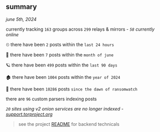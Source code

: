 
## summary
_june 5th, 2024_

currently tracking `163` groups across `299` relays & mirrors - _`58` currently online_

⏲ there have been `2` posts within the `last 24 hours`

🦈 there have been `7` posts within the `month of june`

🪐 there have been `499` posts within the `last 90 days`

🏚 there have been `1004` posts within the `year of 2024`

🦕 there have been `10286` posts `since the dawn of ransomwatch`

there are `96` custom parsers indexing posts

_`20` sites using v2 onion services are no longer indexed - [support.torproject.org](https://support.torproject.org/onionservices/v2-deprecation/)_

> see the project [README](https://github.com/joshhighet/ransomwatch#ransomwatch--) for backend technicals
